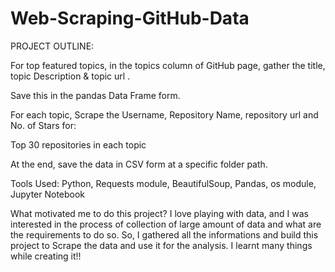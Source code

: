 # Web-Scraping-GitHub-Data

PROJECT OUTLINE:

For top featured topics, in the topics column of GitHub page, gather the title, topic Description & topic url .

Save this in the pandas Data Frame form.

For each topic, Scrape the Username, Repository Name, repository url and No. of Stars for:

Top 30 repositories in each topic

At the end, save the data in CSV form at a specific folder path.

Tools Used: Python, Requests module, BeautifulSoup, Pandas, os module, Jupyter Notebook


What motivated me to do this project? I love playing with data, and I was interested in the process of collection of large amount of data and what are the requirements to do so. So, I gathered all the informations and build this project to Scrape the data and use it for the analysis. I learnt many things while creating it!!
